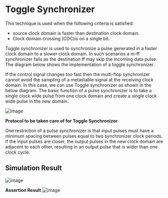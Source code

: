 # Toggle Synchronizer

This technique is used when the following criteria is satisfied:
- source clock domain is faster than destination clock domain.
- Clock domain crossing (CDC)is on a single bit.
 

Toggle synchronizer is used to synchronize a pulse generated in a faster clock domain to a slower clock domain. In such scenarios a m-ff synchronizer fails as the destination ff may skip the incoming data pulse. The diagram below shows the implementation of a toggle synchronizer.

If the control signal changes too fast then the multi-flop synchronizer cannot avoid the sampling of a metastable signal at the receiving clock domain. In this case, we can use Toggle synchronizer as shown in the below diagram. The basic function of a pulse synchronizer is to take a single clock wide pulse from one clock domain and create a single clock wide pulse in the new domain.


![image](https://github.com/MahmouodMagdi/Clock-Domain-Crossing-Synchronizers/assets/72949261/36d0ccb1-b3f8-4ac1-aa0b-a194bbfc7e17)

**Protocol to be taken care of for Toggle Synchronizer**

One restriction of a pulse synchronizer is that input pulses must have a minimum spacing between pulses equal to two synchronizer clock periods. If the input pulses are closer, the output pulses in the new clock domain are adjacent to each other, resulting in an output pulse that is wider than one clock cycle.



## Simulation Result
![image](https://github.com/MahmouodMagdi/Clock-Domain-Crossing-Synchronizers/assets/72949261/90655a0f-1550-472d-98f4-6e950017db7e)

**Assertion Result**
![image](https://github.com/MahmouodMagdi/Clock-Domain-Crossing-Synchronizers/assets/72949261/f5952274-0aa4-4b0f-bc70-ce396a6c18ab)
